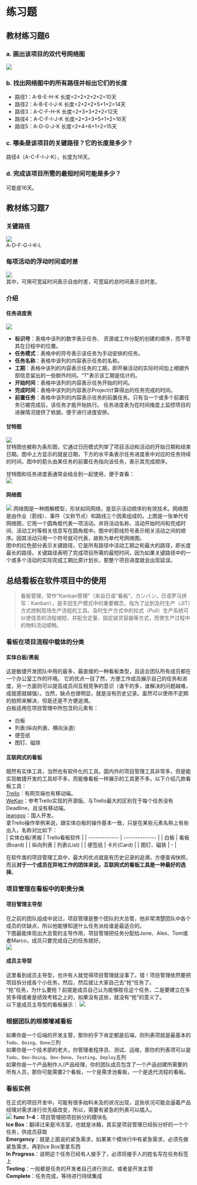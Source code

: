 # 练习题
## 教材练习题6
### a. 画出该项目的双代号网络图
![](https://ftp.bmp.ovh/imgs/2020/07/08670ac307c5868a.jpg)

### b. 找出网络图中的所有路径并标出它们的长度
- 路径1：A-B-E-H-K  长度=2+2+2+2+2=10天  
- 路径2：A-B-E-I-J-K  长度=2+2+2+5+1+2=14天  
- 路径3：A-C-F-H-K  长度=2+3+3+2+2=12天  
- 路径4：A-C-F-I-J-K  长度=2+3+3+5+1+2=16天  
- 路径5：A-D-G-J-K  长度=2+4+6+1+2=15天  

### c. 哪条是该项目的关键路径？它的长度是多少？
路径4（A-C-F-I-J-K），长度为16天。

### d. 完成该项目所需的最短时间可能是多少？
可能是16天。

## 教材练习题7
### 关键路径
![](https://ftp.bmp.ovh/imgs/2020/07/dc5022862d744fd4.png)  
A-D-F-G-I-K-L 
### 每项活动的浮动时间或时差
![](https://ftp.bmp.ovh/imgs/2020/07/558b7f3e82f817d1.png)  
其中，可用可宽延时间表示自由时差，可宽延的总时间表示总时差。
### 介绍
#### 任务进度表
![](https://ftp.bmp.ovh/imgs/2020/07/43bf9b8555060349.png)
- **标识号**：表格中该列的数字表示任务、 资源或工作分配的创建的顺序，而不管其在日程中的位置。
- **任务模式**：表格中的符号表示该任务为手动安排的任务。
- **任务名称**：表格中该列的内容表示任务的名称。
- **工期**：表格中该列的内容表示任务的工期，即开展活动的实际时间加上根据外部信息留出的一些额外时间。"?"表示该工期是估计的。
- **开始时间**：表格中该列的内容表示任务开始的时间。
- **完成时间**：表格中该列的内容表示Project计算得出的任务完成的时间。
- **前置任务**：表格中该列的内容表示任务的前置任务。只有当一个或多个前置任务已被完成后，该任务才能开始执行。
  任务进度表为在时间维度上监控项目的进展情况提供了依据，便于进行进度安排。
#### 甘特图
![](https://ftp.bmp.ovh/imgs/2020/07/37634f308b7ea449.png)   
  甘特图也被称为条形图，它通过日历模式列举了项目活动和活动的开始日期和结束日期。图中上方显示的就是日期，下方的水平条表示任务进度表中对应的任务持续的时间，图中的箭头由某任务的前置任务指向该任务，表示其完成顺序。

  甘特图和任务进度表通常会结合到一起使用，便于查看：  
![](https://ftp.bmp.ovh/imgs/2020/07/96ec3b5a7ba1593a.png)

#### 网络图
![](https://ftp.bmp.ovh/imgs/2020/07/7562d01a673b1d22.png)
  网络图是一种图解模型，形状如同网络，是显示活动顺序的有效技术。网络图是由作业（箭线）、事件（又称节点）和路线三个因素组成的。上图是一张单代号网络图，它用一个圆角框代表一项活动，并将活动名称、活动开始时间和完成时间、活动工时等相关信息写在圆角框中。图中的箭线符号表示相关活动之间的顺序。因其活动只用一个符号就可代表，故称为单代号网络图。  
  图中的红色部分表示关键路径，它是所有路径中活动工期之和最大的路径，即长度最长的路径。关键路径表明了完成项目所需的最短时间，因为如果关键路径中的一个或多个活动的实际完成工期比原计划长，那整个项目进度就会出现延误。
  
## 总结看板在软件项目中的使用
>看板管理，常作“Kanban管理”（来自日语“看板”，カンバン，日语罗马拼写：Kanban），是丰田生产模式中的重要概念，指为了达到及时生产（JIT）方式控制现场生产流程的工具。及时生产方式中的拉式（Pull）生产系统可以使信息的流程缩短，并配合定量、固定装货容器等方式，而使生产过程中的物料流动顺畅。

### 看板在项目流程中载体的分类
#### 实体白板/黑板
这是敏捷开发团队中用的最多，最直接的一种看板类型，且适合团队所有成员都在一个办公室工作的环境。
它的优点一目了然，方便工作成员展示自己的任务和进度，另一方面则可以提高成员间互相竞争的意识（谁干的多，谁解决的问题越难，成就感就越强）。当然，缺点也很明显，就是没有历史记录。虽然可以使用不定期的拍照来解决，但是还是不方便追溯。  
白板适用在项目管理中所包含的元素有：
  - 白板
  - 列表(纵向列表、横向泳道)
  - 便签纸
  - 图钉、磁铁
  
#### 互联网式的看板
既然有实体工具，当然也有软件化的工具。国内外的项目管理工具非常多，但是能实现敏捷开发的工具却不多，而能像看板一样展示的工具更不多。以下介绍几款看板工具：  
[Trello](https://trello.com/)：有网页端也有移动端。  
[WeKan](https://wekan.io/)：参考Trello实现的开源版。与Trello最大的区别在于每个任务没有Deadline，且没有移动端。  
[leangoo](https://www.leangoo.com/)：国人开发。  
拿Trello操作举例来说，跟实体白板的操作基本一致，只是在某些元素名称上有些出入，名称对比如下：  
| 实体白板/黑板	| Trello看板软件 |
| ------------- | -------------- |
| 白板 | 看板(Board) |
| 纵向列表 | 列表(List) |
| 便签纸	| 卡片(Card) |
| 图钉、磁铁	| - |  

在软件类的项目管理工具中，最大的优点就是有历史记录的追溯，方便查询快照，而且**对于一个成员在异地工作的团体来说，互联网式的看板工具是一种最好的选择**。

### 项目管理在看板中的职责分类
#### 项目管理主导型
在之前的团队组成中说过，项目管理是整个团队的大总管，他非常清楚团队中各个成员的优缺点，所以他能够知道什么任务派给谁是最适合的。  
下图最能体现出大总管的主导作用，项目管理把任务分配给Jone、Alex、Tom或者Marco，成员只要完成自己的任务就好。  
![](https://ftp.bmp.ovh/imgs/2020/07/10ca7e187f06921f.png)

#### 成员主导型
这里看到成员主导型，也许有人就觉得项目管理就没事了。错！项目管理依然要把项目拆分成各个小任务，然后，然后就让大家自己去“抢”任务了。  
“抢”任务，为什么要抢？前提是成员自己认为能够胜任这个任务，二是要建立在多劳多得或者是绩效考核之上的，如果没有这些，就没有“抢”的意义了。  
以下是成员主导型的看板展示：
![](https://ftp.bmp.ovh/imgs/2020/07/ecc2e2fd0c09f1f1.png)

### 根据团队的规模增减看板
如果你是一个后端的开发主管，那你的手下肯定都是后端，则列表项就是最基本的```Todo```、```Doing```、```Done```三列  
如果你是一个技术部的老大，你管理者程序员、测试、运维，那你的列表项可以是```Todo```、```Dev-Doing```、```Dev-Done```、```Testing```、```Deploy```五列  
如果你是一个产品制作人/产品经理，你的团队成员包含了一个产品创建所需要的所有人员，那你可能需要2个看板，一个是需求池看板，一个是迭代流程的看板。  

### 看板实例
在正式的项目开发中，可能有很多始料未及的状况出现，这些状况可能会逼着产品经理对需求进行优先级改变，所以，需要有紧急的列表可以插入。   
![](https://ftp.bmp.ovh/imgs/2020/07/a6b39f41cb12ec98.png)
**func 1~4**：项目管理把项目拆分的模块名  
**Ice Box**：翻译过来是冷冻室，也就是冰箱，其实是项目管理已经拆分好的一个个任务，供成员获取  
**Emergency**：就是上面说的紧急需求，如果某个模块行中有紧急需求，必须先做紧急需求，再到Ice Box里拿东西  
**In Progress**：说明这个任务已经有人接手了，必须将接手人的姓名写在任务标签上  
**Testing**：一般都是任务的开发者自己进行测试，或者是开发主管  
**Complete**：任务完成，等待进行持续集成  

